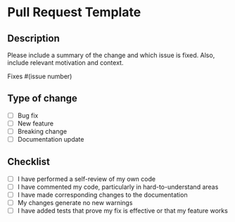 
# Pull Request Template

## Description
Please include a summary of the change and which issue is fixed. Also, include relevant motivation and context.

Fixes #(issue number)

## Type of change
- [ ] Bug fix
- [ ] New feature
- [ ] Breaking change
- [ ] Documentation update

## Checklist
- [ ] I have performed a self-review of my own code
- [ ] I have commented my code, particularly in hard-to-understand areas
- [ ] I have made corresponding changes to the documentation
- [ ] My changes generate no new warnings
- [ ] I have added tests that prove my fix is effective or that my feature works
